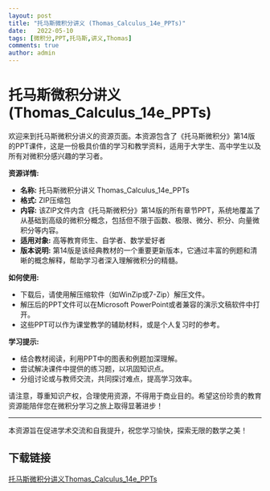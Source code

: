 ```yaml
---
layout: post
title: "托马斯微积分讲义 (Thomas_Calculus_14e_PPTs)"
date:   2022-05-10
tags: [微积分,PPT,托马斯,讲义,Thomas]
comments: true
author: admin
---
```

# 托马斯微积分讲义 (Thomas_Calculus_14e_PPTs)

欢迎来到托马斯微积分讲义的资源页面。本资源包含了《托马斯微积分》第14版的PPT课件，这是一份极具价值的学习和教学资料，适用于大学生、高中学生以及所有对微积分感兴趣的学习者。

**资源详情:**
- **名称:** 托马斯微积分讲义 Thomas_Calculus_14e_PPTs
- **格式:** ZIP压缩包
- **内容:** 该ZIP文件内含《托马斯微积分》第14版的所有章节PPT，系统地覆盖了从基础到高级的微积分概念，包括但不限于函数、极限、微分、积分、向量微积分等内容。
- **适用对象:** 高等教育师生、自学者、数学爱好者
- **版本说明:** 第14版是该经典教材的一个重要更新版本，它通过丰富的例题和清晰的概念解释，帮助学习者深入理解微积分的精髓。

**如何使用:**
- 下载后，请使用解压缩软件（如WinZip或7-Zip）解压文件。
- 解压后的PPT文件可以在Microsoft PowerPoint或者兼容的演示文稿软件中打开。
- 这些PPT可以作为课堂教学的辅助材料，或是个人复习时的参考。

**学习提示:**
- 结合教材阅读，利用PPT中的图表和例题加深理解。
- 尝试解决课件中提供的练习题，以巩固知识点。
- 分组讨论或与教师交流，共同探讨难点，提高学习效率。

请注意，尊重知识产权，合理使用资源，不得用于商业目的。希望这份珍贵的教育资源能陪伴您在微积分学习之旅上取得显著进步！

---

本资源旨在促进学术交流和自我提升，祝您学习愉快，探索无限的数学之美！

## 下载链接

[托马斯微积分讲义Thomas_Calculus_14e_PPTs](https://pan.quark.cn/s/3479dfc2cb24)